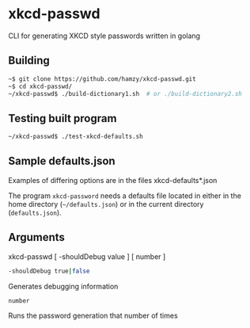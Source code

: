 # xkcd-passwd
CLI for generating XKCD style passwords written in golang

## Building

```bash
~$ git clone https://github.com/hamzy/xkcd-passwd.git
~$ cd xkcd-passwd/
~/xkcd-passwd$ ./build-dictionary1.sh  # or ./build-dictionary2.sh
```

## Testing built program

```bash
~/xkcd-passwd$ ./test-xkcd-defaults.sh 
```

## Sample defaults.json

Examples of differing options are in the files xkcd-defaults*.json

The program `xkcd-password` needs a defaults file located in either
in the home directory (`~/defaults.json`) or in the current directory
(`defaults.json`).

## Arguments

xkcd-passwd [ -shouldDebug value ] [ number ]

```bash
-shouldDebug true|false
```

Generates debugging information

```bash
number
```

Runs the password generation that number of times
